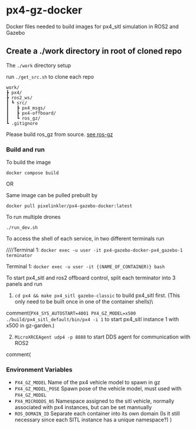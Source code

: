 # px4-gz-docker
Docker files needed to build images for px4_sitl simulation in ROS2 and Gazebo

## Create a ./work directory in root of cloned repo
The `./work` directory setup 

run `./get_src.sh` to clone each repo
```
work/
┣ px4/
┣ ros2_ws/
┃ ┗ src/
┃   ┣ px4_msgs/
┃   ┣ px4-offboard/
┃   ┗ ros_gz/
┗ .gitignore
```
Please build ros_gz from source. [see ros-gz](https://github.com/gazebosim/ros_gz)


### Build and run
To build the image

`docker compose build`

OR

Same image can be pulled prebuilt by 

`docker pull pixelinkler/px4-gazebo-docker:latest`

To run multiple drones

`./run_dev.sh`

To access the shell of each service, in two different terminals run

////Terminal 1: `docker exec -u user -it px4-gazebo-docker-px4_gazebo-1 terminator`

Terminal 1: `docker exec -u user -it {(NAME_OF_CONTAINER)} bash`

To start px4_sitl and ros2 offboard control, split each terminator into 3 panels and run

1. `cd px4 && make px4_sitl gazebo-classic` to build px4_sitl first. (This only need to be built once in one of the container shells)\

comment(`PX4_SYS_AUTOSTART=4001 PX4_GZ_MODEL=x500 ./build/px4_sitl_default/bin/px4 -i 1` to start px4_sitl instance 1 with x500 in gz-garden.)

2. `MicroXRCEAgent udp4 -p 8888` to start DDS agent for communication with ROS2

comment(
### Environment Variables
- `PX4_GZ_MODEL` Name of the px4 vehicle model to spawn in gz
- `PX4_GZ_MODEL_POSE` Spawn pose of the vehicle model, must used with `PX4_GZ_MODEL`
- `PX4_MICRODDS_NS` Namespace assigned to the sitl vehicle, normally associated with px4 instances, but can be set mannually
- `ROS_DOMAIN_ID` Separate each container into its own domain (Is it still necessary since each SITL instance has a unique namespace?)
)
